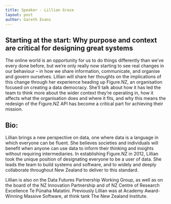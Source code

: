 ```yaml
---
title: Speaker - Lillian Grace
layout: post
author: Gareth Evans
---
```


## Starting at the start: Why purpose and context are critical for designing great systems
 
The online world is an opportunity for us to do things differently than we’ve every done before, but we’re only really now starting to see real changes in our behaviour – in how we share information, communicate, and organise and govern ourselves. Lillian will share her thoughts on the implications of this change through her experience heading up Figure.NZ, an organisation focused on creating a data democracy. She’ll talk about how it has led the team to think more about the wider context they’re operating in, how it affects what the organisation does and where it fits, and why this means the redesign of the Figure.NZ API has become a critical part for achieving their mission.

## Bio:

Lillian brings a new perspective on data, one where data is a language in which everyone can be fluent. She believes societies and individuals will benefit when anyone can use data to inform their thinking and insights without requiring intermediaries. In establishing Figure.NZ in 2012, Lillian took the unique position of designating everyone to be a user of data. She leads the team to build systems and software, and to widely and deeply collaborate throughout New Zealand to deliver to this standard.

Lillian is also on the Data Futures Partnership Working Group, as well as on the board of the NZ Innovation Partnership and of NZ Centre of Research Excellence Te Pūnaha Matatini. Previously Lillian was at Academy Award-Winning Massive Software, at think tank The New Zealand Institute.
